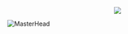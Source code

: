 <p align="center">
  <img src="https://readme-typing-svg.demolab.com/?lines=Better+the+devil+you+know!&font=Fira%20Code&center=true&width=380&height=50&duration=4000&pause=10">
</p>

![MasterHead](https://www.google.com/url?sa=i&url=https%3A%2F%2Fhpnonline.org%2Fvideo-game-pixel-art-gif-3419698.html&psig=AOvVaw0iu2uZD08agN4GWYfS_G7s&ust=1715256461097000&source=images&cd=vfe&opi=89978449&ved=0CBEQjRxqFwoTCNCbmLiC_oUDFQAAAAAdAAAAABAE)
<!--


Here are some ideas to get you started:

- 🔭 I’m currently working on ...
- 🌱 I’m currently learning ...
- 👯 I’m looking to collaborate on ...
- 🤔 I’m looking for help with ...
- 💬 Ask me about ...
- 📫 How to reach me: ...
- 😄 Pronouns: ...
- ⚡ Fun fact: ...
-->
